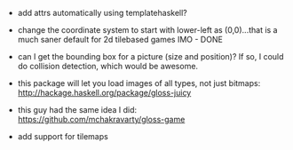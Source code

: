 - add attrs automatically using templatehaskell?
- change the coordinate system to start with lower-left as (0,0)...that is a much saner default for 2d tilebased games IMO - DONE
- can I get the bounding box for a picture (size and position)? If so, I could do collision detection, which would be awesome.

- this package will let you load images of all types, not just bitmaps:
    http://hackage.haskell.org/package/gloss-juicy

- this guy had the same idea I did: https://github.com/mchakravarty/gloss-game
- add support for tilemaps
